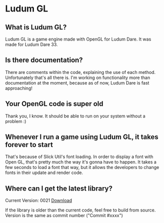 # Ludum GL

## What is Ludum GL?

Ludum GL is a game engine made with OpenGL for Ludum Dare. It was made for Ludum Dare 33.


## Is there documentation?

There are comments within the code, explaining the use of each method. Unfortunately that's all there is. I'm working on functionality more than documentation at the moment, because as of now, Ludum Dare is fast approaching!


## Your OpenGL code is super old

Thank you, I know. It should be able to run on your system without a problem :)


## Whenever I run a game using Ludum GL, it takes forever to start

That's because of Slick Util's font loading. In order to display a font with Open GL, that's pretty much the way it's gonna have to happen. It takes a few seconds to load a font that way, but it allows the developers to change fonts in their update and render code.


## Where can I get the latest library?

Current Version: 0021 [Download](https://app.box.com/s/87nb5nh5mkqfz2glyqobunpqqlrvq851)

If the library is older than the current code, feel free to build from source.
Version is the same as commit number ("Commit #xxxx")